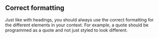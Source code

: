 ## Correct formatting
Just like with headings, you should always use the correct formatting for the different elements in your context. For example, a quote should be programmed as a quote and not just styled to look different.